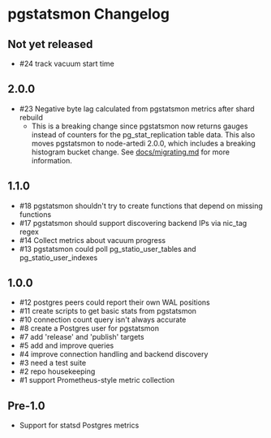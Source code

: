 # pgstatsmon Changelog

## Not yet released
* #24 track vacuum start time

## 2.0.0
* #23 Negative byte lag calculated from pgstatsmon metrics after shard rebuild
  - This is a breaking change since pgstatsmon now returns gauges instead of
    counters for the pg_stat_replication table data. This also moves pgstatsmon
    to node-artedi 2.0.0, which includes a breaking histogram bucket change.
    See [docs/migrating.md](./docs/migrating.md) for more information.

## 1.1.0
* #18 pgstatsmon shouldn't try to create functions that depend on missing functions
* #17 pgstatsmon should support discovering backend IPs via nic_tag regex
* #14 Collect metrics about vacuum progress
* #13 pgstatsmon could poll pg_statio_user_tables and pg_statio_user_indexes

## 1.0.0
* #12 postgres peers could report their own WAL positions
* #11 create scripts to get basic stats from pgstatsmon
* #10 connection count query isn't always accurate
* #8 create a Postgres user for pgstatsmon
* #7 add 'release' and 'publish' targets
* #5 add and improve queries
* #4 improve connection handling and backend discovery
* #3 need a test suite
* #2 repo housekeeping
* #1 support Prometheus-style metric collection

## Pre-1.0
* Support for statsd Postgres metrics
